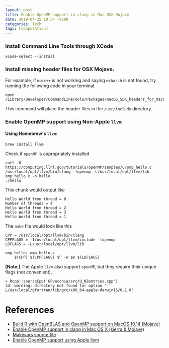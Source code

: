 ```yaml
---
layout: post
title: Enable OpenMP support in clang in Mac OSX Mojave
date: 2019-04-25 10:54 -0600
categories: Tech
tags: [computation]
---
```


### Install Command Line Tools through XCode
```
xcode-select --install
```

### Install missing header files for OSX Mojave.
For example, if `mpic++` is not working and saying `wchar.h` is not found, try running the following code in your terminal.

```
open /Library/Developer/CommandLineTools/Packages/macOS_SDK_headers_for_macOS_10.14.pkg
```

This command will place the header files in the `/usr/include` directory.

### Enable OpenMP support using Non-Apple `llvm`

#### Using Homebrew's `llvm`:
```
brew install llvm
```

Check if `openMP` is appropriately installed
```
curl -O https://computing.llnl.gov/tutorials/openMP/samples/C/omp_hello.c
/usr/local/opt/llvm/bin/clang -fopenmp -L/usr/local/opt/llvm/lib omp_hello.c -o hello
./hello
```

This chunk would output like
```
Hello World from thread = 0
Number of threads = 4
Hello World from thread = 2
Hello World from thread = 3
Hello World from thread = 1
```

The `make` file would look like this
```
CPP = /usr/local/opt/llvm/bin/clang
CPPFLAGS = -I/usr/local/opt/llvm/include -fopenmp
LDFLAGS = -L/usr/local/opt/llvm/lib

omp_hello: omp_hello.c
    $(CPP) $(CPPFLAGS) $^ -o $@ $(LDFLAGS)
```

**[Note:]**
The Apple `llvm` also support `openMP`, but they require their unique flags (not convenient).

```{R}
> Rcpp::sourceCpp('GPvecchia/src/U_NZentries.cpp')
ld: warning: directory not found for option '-L/usr/local/gfortran/lib/gcc/x86_64-apple-darwin15/6.1.0'
```



# References
- [Build R with OpenBLAS and OpenMP support on MacOS 10.14 (Mojave)](https://www.btskinner.me/code/install-r-with-openblas-and-openmp-on-macos-mojave/)
- [Enable OpenMP support in clang in Mac OS X (sierra & Mojave)](https://stackoverflow.com/questions/43555410/enable-openmp-support-in-clang-in-mac-os-x-sierra-mojave)
- [Makevars source file](https://gist.github.com/btskinner/81511cbc878eb08c8abcccef6c30f829)
- [Enable OpenMP support using Apple llvm ](https://iscinumpy.gitlab.io/post/omp-on-high-sierra/)
